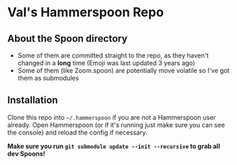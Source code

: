 # Val's Hammerspoon Repo

## About the Spoon directory

- Some of them are committed straight to the repo, as they haven't changed in a **long** time (Emoji was last updated 3 years ago)
- Some of them (like Zoom.spoon) are potentially move volatile so I've got them as submodules

## Installation

Clone this repo into `~/.hammerspoon` if you are not a Hammerspoon user already. Open Hammerspoon (or if it's running just make sure you can see the console) and reload the config if necessary.

__Make sure you run `git submodule update --init --recursive` to grab all dev Spoons!__
